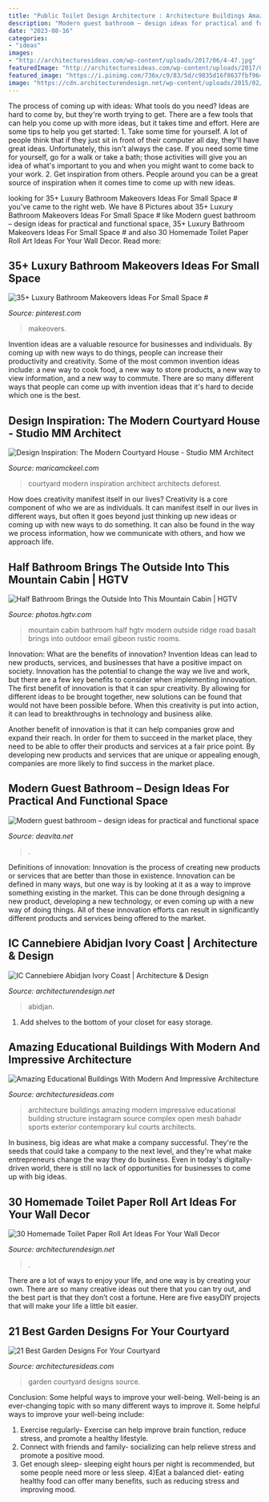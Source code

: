 ```yaml
---
title: "Public Toilet Design Architecture : Architecture Buildings Amazing Modern Impressive Educational Building Structure Instagram Source Complex Open Mesh Bahadır Sports Exterior Contemporary Kul Courts Architects"
description: "Modern guest bathroom – design ideas for practical and functional space"
date: "2023-08-16"
categories:
- "ideas"
images:
- "http://architecturesideas.com/wp-content/uploads/2017/06/4-47.jpg"
featuredImage: "http://architecturesideas.com/wp-content/uploads/2017/03/02-3.jpg"
featured_image: "https://i.pinimg.com/736x/c9/83/5d/c9835d16f8637fbf964ce8f2819550e1.jpg"
image: "https://cdn.architecturendesign.net/wp-content/uploads/2015/02/AD-Toilet-Paper-Roll-Wall-Art-30.jpg"
---
```



The process of coming up with ideas: What tools do you need?
Ideas are hard to come by, but they're worth trying to get. There are a few tools that can help you come up with more ideas, but it takes time and effort. Here are some tips to help you get started: 1. Take some time for yourself. A lot of people think that if they just sit in front of their computer all day, they'll have great ideas. Unfortunately, this isn't always the case. If you need some time for yourself, go for a walk or take a bath; those activities will give you an idea of what's important to you and when you might want to come back to your work. 2. Get inspiration from others. People around you can be a great source of inspiration when it comes time to come up with new ideas.

	

		
looking for 35+ Luxury Bathroom Makeovers Ideas For Small Space # you've came to the right web. We have 8 Pictures about 35+ Luxury Bathroom Makeovers Ideas For Small Space # like Modern guest bathroom – design ideas for practical and functional space, 35+ Luxury Bathroom Makeovers Ideas For Small Space # and also 30 Homemade Toilet Paper Roll Art Ideas For Your Wall Decor. Read more:
		
    
## 35+ Luxury Bathroom Makeovers Ideas For Small Space #

<img loading=lazy src="https://i.pinimg.com/736x/c9/83/5d/c9835d16f8637fbf964ce8f2819550e1.jpg" onerror="this.onerror=null;this.src='https://tse2.mm.bing.net/th?id=OIP.wt_3n1orQLAa7Xd2oQBtQQHaLJ&amp;pid=15.1';" alt="35+ Luxury Bathroom Makeovers Ideas For Small Space #">

_Source: pinterest.com_

>makeovers. 

	

Invention ideas are a valuable resource for businesses and individuals. By coming up with new ways to do things, people can increase their productivity and creativity. Some of the most common invention ideas include: a new way to cook food, a new way to store products, a new way to view information, and a new way to commute. There are so many different ways that people can come up with invention ideas that it's hard to decide which one is the best.

    
## Design Inspiration: The Modern Courtyard House - Studio MM Architect

<img loading=lazy src="http://maricamckeel.com/wp-content/uploads/2014/08/DeForest_Ctyd1.jpg" onerror="this.onerror=null;this.src='https://tse1.mm.bing.net/th?id=OIP.r9ndiPrphz5EvoBXgD5EgwHaFj&amp;pid=15.1';" alt="Design Inspiration: The Modern Courtyard House - Studio MM Architect">

_Source: maricamckeel.com_

>courtyard modern inspiration architect architects deforest. 

	

How does creativity manifest itself in our lives?
Creativity is a core component of who we are as individuals. It can manifest itself in our lives in different ways, but often it goes beyond just thinking up new ideas or coming up with new ways to do something. It can also be found in the way we process information, how we communicate with others, and how we approach life.

    
## Half Bathroom Brings The Outside Into This Mountain Cabin | HGTV

<img loading=lazy src="https://hgtvhome.sndimg.com/content/dam/images/hgtv/fullset/2017/6/7/1/FOD17_Forum-Phi-Architecture_Sopris-Mountain-House_10.jpg.rend.hgtvcom.966.1288.suffix/1496851550227.jpeg" onerror="this.onerror=null;this.src='https://tse1.mm.bing.net/th?id=OIP.SnkfTm_g5p06R1Mi_UolVQHaJ4&amp;pid=15.1';" alt="Half Bathroom Brings the Outside Into This Mountain Cabin | HGTV">

_Source: photos.hgtv.com_

>mountain cabin bathroom half hgtv modern outside ridge road basalt brings into outdoor email gibeon rustic rooms. 

	

Innovation: What are the benefits of innovation?
Invention Ideas can lead to new products, services, and businesses that have a positive impact on society. Innovation has the potential to change the way we live and work, but there are a few key benefits to consider when implementing innovation. 
The first benefit of innovation is that it can spur creativity. By allowing for different ideas to be brought together, new solutions can be found that would not have been possible before. When this creativity is put into action, it can lead to breakthroughs in technology and business alike. 

Another benefit of innovation is that it can help companies grow and expand their reach. In order for them to succeed in the market place, they need to be able to offer their products and services at a fair price point. By developing new products and services that are unique or appealing enough, companies are more likely to find success in the market place.

    
## Modern Guest Bathroom – Design Ideas For Practical And Functional Space

<img loading=lazy src="https://deavita.net/wp-content/uploads/2020/03/small-bathroom-design-with-walk-in-shower.jpg" onerror="this.onerror=null;this.src='https://tse2.mm.bing.net/th?id=OIP.erM_NHmsd1Yeofb8E-GjtAHaLH&amp;pid=15.1';" alt="Modern guest bathroom – design ideas for practical and functional space">

_Source: deavita.net_

>. 

	

Definitions of innovation:
Innovation is the process of creating new products or services that are better than those in existence. Innovation can be defined in many ways, but one way is by looking at it as a way to improve something existing in the market. This can be done through designing a new product, developing a new technology, or even coming up with a new way of doing things. All of these innovation efforts can result in significantly different products and services being offered to the market.

    
## IC Cannebiere Abidjan Ivory Coast | Architecture &amp; Design

<img loading=lazy src="https://cdn.architecturendesign.net/wp-content/uploads/2014/07/14530.jpg" onerror="this.onerror=null;this.src='https://tse3.mm.bing.net/th?id=OIP.aJnYq2JgQytk9EdCrR869wHaEb&amp;pid=15.1';" alt="IC Cannebiere Abidjan Ivory Coast | Architecture &amp; Design">

_Source: architecturendesign.net_

>abidjan. 

	

1. Add shelves to the bottom of your closet for easy storage.

    
## Amazing Educational Buildings With Modern And Impressive Architecture

<img loading=lazy src="http://architecturesideas.com/wp-content/uploads/2017/03/02-3.jpg" onerror="this.onerror=null;this.src='https://tse3.mm.bing.net/th?id=OIP.KVZeaOsuZTJgm1W_rowUmAHaHa&amp;pid=15.1';" alt="Amazing Educational Buildings With Modern And Impressive Architecture">

_Source: architecturesideas.com_

>architecture buildings amazing modern impressive educational building structure instagram source complex open mesh bahadır sports exterior contemporary kul courts architects. 

	

In business, big ideas are what make a company successful. They're the seeds that could take a company to the next level, and they're what make entrepreneurs change the way they do business. Even in today's digitally-driven world, there is still no lack of opportunities for businesses to come up with big ideas.

    
## 30 Homemade Toilet Paper Roll Art Ideas For Your Wall Decor

<img loading=lazy src="https://cdn.architecturendesign.net/wp-content/uploads/2015/02/AD-Toilet-Paper-Roll-Wall-Art-30.jpg" onerror="this.onerror=null;this.src='https://tse4.mm.bing.net/th?id=OIP.C1ybd-17VdVp9ZHkWiLX4gHaJ4&amp;pid=15.1';" alt="30 Homemade Toilet Paper Roll Art Ideas For Your Wall Decor">

_Source: architecturendesign.net_

>. 

	

There are a lot of ways to enjoy your life, and one way is by creating your own. There are so many creative ideas out there that you can try out, and the best part is that they don’t cost a fortune. Here are five easyDIY projects that will make your life a little bit easier.

    
## 21 Best Garden Designs For Your Courtyard

<img loading=lazy src="http://architecturesideas.com/wp-content/uploads/2017/06/4-47.jpg" onerror="this.onerror=null;this.src='https://tse2.mm.bing.net/th?id=OIP._qJmdN9Y9l6Pv_cuzRx9fgHaFj&amp;pid=15.1';" alt="21 Best Garden Designs For Your Courtyard">

_Source: architecturesideas.com_

>garden courtyard designs source. 

	

Conclusion: Some helpful ways to improve your well-being.
Well-being is an ever-changing topic with so many different ways to improve it. Some helpful ways to improve your well-being include: 
1) Exercise regularly- Exercise can help improve brain function, reduce stress, and promote a healthy lifestyle. 
2) Connect with friends and family- socializing can help relieve stress and promote a positive mood. 
3) Get enough sleep- sleeping eight hours per night is recommended, but some people need more or less sleep. 
4)Eat a balanced diet- eating healthy food can offer many benefits, such as reducing stress and improving mood.

